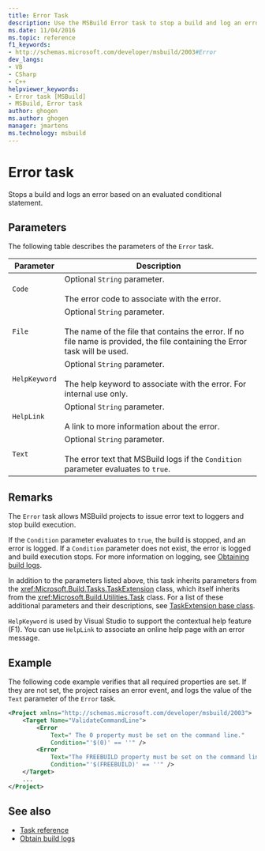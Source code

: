 ```yaml
---
title: Error Task
description: Use the MSBuild Error task to stop a build and log an error based on an evaluated conditional statement.
ms.date: 11/04/2016
ms.topic: reference
f1_keywords:
- http://schemas.microsoft.com/developer/msbuild/2003#Error
dev_langs:
- VB
- CSharp
- C++
helpviewer_keywords:
- Error task [MSBuild]
- MSBuild, Error task
author: ghogen
ms.author: ghogen
manager: jmartens
ms.technology: msbuild
---
```

# Error task

Stops a build and logs an error based on an evaluated conditional statement.

## Parameters

The following table describes the parameters of the `Error` task.

| Parameter | Description |
|---------------| - |
| `Code` | Optional `String` parameter.<br /><br /> The error code to associate with the error. |
| `File` | Optional `String` parameter.<br /><br /> The name of the file that contains the error. If no file name is provided, the file containing the Error task will be used. |
| `HelpKeyword` | Optional `String` parameter.<br /><br /> The help keyword to associate with the error. For internal use only. |
| `HelpLink` | Optional `String` parameter.<br/><br /> A link to more information about the error. |
| `Text` | Optional `String` parameter.<br /><br /> The error text that MSBuild logs if the `Condition` parameter evaluates to `true`. |

## Remarks

The `Error` task allows MSBuild projects to issue error text to loggers and stop build execution.

If the `Condition` parameter evaluates to `true`, the build is stopped, and an error is logged. If a `Condition` parameter does not exist, the error is logged and build execution stops. For more information on logging, see [Obtaining build logs](../msbuild/obtaining-build-logs-with-msbuild.md).

In addition to the parameters listed above, this task inherits parameters from the <xref:Microsoft.Build.Tasks.TaskExtension> class, which itself inherits from the <xref:Microsoft.Build.Utilities.Task> class. For a list of these additional parameters and their descriptions, see [TaskExtension base class](../msbuild/taskextension-base-class.md).

`HelpKeyword` is used by Visual Studio to support the contextual help feature (F1). You can use `HelpLink` to associate an online help page with an error message.

## Example

The following code example verifies that all required properties are set. If they are not set, the project raises an error event, and logs the value of the `Text` parameter of the `Error` task.

```xml
<Project xmlns="http://schemas.microsoft.com/developer/msbuild/2003">
    <Target Name="ValidateCommandLine">
        <Error
            Text=" The 0 property must be set on the command line."
            Condition="'$(0)' == ''" />
        <Error
            Text="The FREEBUILD property must be set on the command line."
            Condition="'$(FREEBUILD)' == ''" />
    </Target>
    ...
</Project>
```

## See also

- [Task reference](../msbuild/msbuild-task-reference.md)
- [Obtain build logs](../msbuild/obtaining-build-logs-with-msbuild.md)
